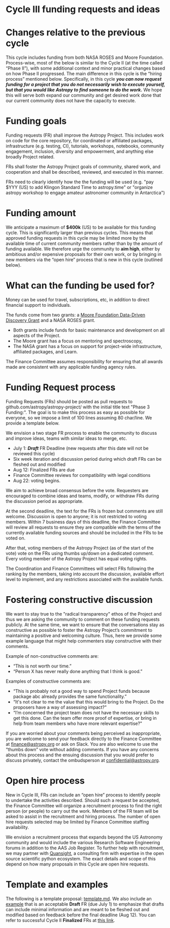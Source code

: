 # Cycle III funding requests and ideas


# Changes relative to the previous cycle

This cycle includes funding from both NASA ROSES and Moore Foundation. Process-wise, most of the below is similar to the Cycle II (at the time called “Phase II”), with some additional context and minor practical changes based on how Phase II progressed. The main difference in this cycle is the “hiring process” mentioned below. Specifically, in this cycle **_you can now request funding for a project that you do not necessarily wish to execute yourself, but that you would like Astropy to find someone to do the work._** We hope this will serve both expand our community and get desired work done that our current community does not have the capacity to execute.  


# Funding goals

Funding requests (FR) shall improve the Astropy Project. This includes work on code for the core repository, for coordinated or affiliated packages, infrastructure (e.g. testing, CI), tutorials, workshops, notebooks, community engagement, inclusion, diversity and empowerment, and anything else broadly Project related.

FRs shall foster the Astropy Project goals of community, shared work, and cooperation and shall be described, reviewed, and executed in this manner.

FRs need to clearly identify how the the funding will be used (e.g. "pay $YYY (US) to add Klingon Standard Time to astropy.time" or "organize astropy workshop to engage amateur astronomer community in Antarctica")


# Funding amount

We anticipate a maximum of **$400k** (US) to be available for this funding cycle. This is significantly larger than previous cycles. This means that approved funding requests in this cycle may be limited more by the available time of current community members rather than by the amount of funding available.  We therefore urge the community to **aim high**, either by ambitious and/or expensive proposals for their own work, or by bringing in new members via the “open hire” process that is new in this cycle (outlined below).


# What can the funding be used for?

Money can be used for travel, subscriptions, etc, in addition to direct financial support to  individuals.

The funds come from two grants: a [Moore Foundation Data-Driven Discovery Grant](https://www.moore.org/grant-detail?grantId=GBMF8435) and a NASA ROSES grant.



* Both grants include funds for basic maintenance and development on all aspects of the Project. 
* The Moore grant has a focus on mentoring and spectroscopy, 
* The NASA grant has a focus on support for project-wide infrastructure, affiliated packages, and Learn.

The Finance Committee assumes responsibility for ensuring that all awards made are consistent with any applicable funding agency rules.


# Funding Request process

Funding Requests (FRs) should be posted as pull requests to github.com/astropy/astropy-project/ with the initial title text "Phase 3 Funding:". The goal is to make this process as easy as possible for everyone, so we impose a limit of 100 lines assuming 80 char/line. We provide a template below. 

We envision a two stage FR process to enable the community to discuss and improve ideas, teams with similar ideas to merge, etc.



* July 1: **_Draft_** FR Deadline (new requests after this date will not be reviewed this cycle)
* Six week iteration and discussion period during which draft FRs can be fleshed out and modified
* Aug 12: Finalized FRs are due
* Finance Committee reviews for compatibility with legal conditions
* Aug 22: voting begins.

We aim to achieve broad consensus before the vote. Requesters are encouraged to combine ideas and teams, modify, or withdraw FRs during the discussion period as appropriate.

At the second deadline, the text for the FRs is frozen but comments are still welcome. Discussion is open to anyone; it is not restricted to voting members. Within 7 business days of this deadline, the Finance Committee will review all requests to ensure they are compatible with the terms of the currently available funding sources and should be included in the FRs to be voted on.

After that, voting members of the Astropy Project (as of the start of the vote) vote on the FRs using thumbs up/down on a dedicated comment.  Every voting member of the Astropy Project has equal voting rights.

The Coordination and Finance Committees will select FRs following the ranking by the members, taking into account the discussion, available effort level to implement, and any restrictions associated with the available funds.


# Fostering constructive discussion

We want to stay true to the "radical transparency" ethos of the Project and thus we are asking the community to comment on these funding requests publicly. At the same time, we want to ensure that the conversations stay as constructive as possible to foster the Astropy Project’s commitment to maintaining a positive and welcoming culture. Thus, here we provide some example language that might help commenters stay constructive with their comments.

Example of non-constructive comments are:

* “This is not worth our time.”
* “Person X has never really done anything that I think is good.”

Examples of constructive comments are:



* “This is probably not a good way to spend Project funds because package abc already provides the same functionality.”
* “It's not clear to me the value that this would bring to the Project. Do the proposers have a way of assessing impact?"
* “I’m concerned the project team does not have the necessary skills to get this done. Can the team offer more proof of expertise, or bring in help from team members who have more relevant expertise?"

If you are worried about your comments being perceived as inappropriate, you are welcome to send your feedback directly to the Finance Committee at finance@astropy.org or ask on Slack. You are also welcome to use the “thumbs down” vote without adding comments. If you have any concerns about this process and the ensuing discussion that you would prefer to discuss privately, contact the ombudsperson at confidential@astropy.org.


# Open hire process

New in Cycle III, FRs can include an “open hire” process to identify people to undertake the activities described. Should such a request be accepted, the Finance Committee will organize a recruitment process to find the right person (or people) to carry out the work. Members of the FR team will be asked to assist in the recruitment and hiring process. The number of open hire requests selected may be limited by Finance Committee staffing availability.

We envision a recruitment process that expands beyond the US Astronomy community and would include the various Research Software Engineering forums in addition to the AAS Job Register. To further help with recruitment, we may partner with [Quansight](https://www.quansight.com/open-source-support), a consulting firm with expertise in the open source scientific python ecosystem. The exact details and scope of this depend on how many proposals in this Cycle are open hire requests.


# Template and examples

The following is a template proposal: [template.md](https://drive.google.com/file/d/1nuxr46o3Xr-vTsyMh7-bnK5LCBHXnPS5/view?usp=sharing). We also include an [example](https://drive.google.com/file/d/1X3OV9Ftmd5Sep7w7rTvHMHv9dbf9ENzm/view?usp=sharing) that is an acceptable **Draft** FR (due July 1) to emphasize that drafts can include minimal information and are meant to be fleshed out and modified based on feedback before the final deadline (Aug 12). You can refer to successful Cycle II **Finalized** FRs at [this link](https://github.com/astropy/astropy-project/tree/main/finance/proposal-calls/2021-proposal).
